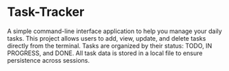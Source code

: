 # Task-Tracker 
A simple command-line interface application to help you manage your daily tasks. This project allows users to add, view, update, and delete tasks directly from the terminal. Tasks are organized by their status: TODO, IN PROGRESS, and DONE. All task data is stored in a local file to ensure persistence across sessions.
